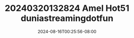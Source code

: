 --- 
title: "20240320132824 Amel Hot51  duniastreamingdotfun"
description: "   video bokep 20240320132824 Amel Hot51  duniastreamingdotfun simontok full new"
date: 2024-08-16T00:25:56-08:00
file_code: "5yo792bmf1di"
draft: false
cover: "h8oq97tvw7kxp3mr.jpg"
tags: ["Amel", "duniastreamingdotfun", "bokep-indo", "bokep-viral", "bokep-ig"]
length: 839
fld_id: "1483249"
foldername: "Amel host baru"
categories: ["Amel host baru"]
views: 0
---